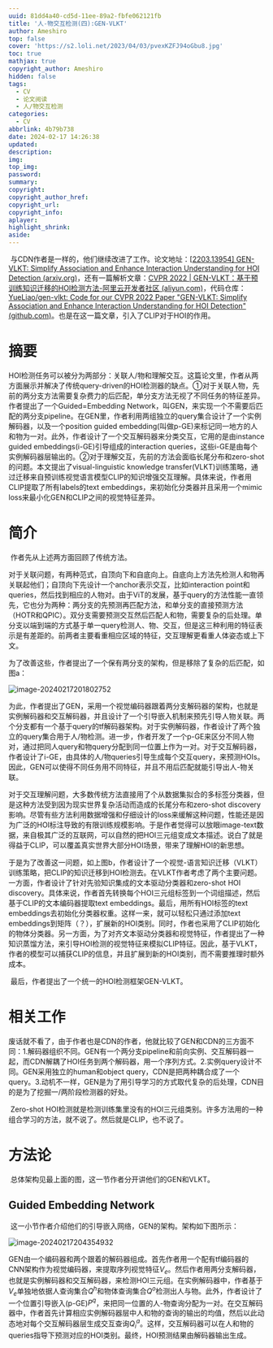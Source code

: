 ```yaml
---
uuid: 81dd4a40-cd5d-11ee-89a2-fbfe062121fb
title: '人-物交互检测(四):GEN-VLKT'
author: Ameshiro
top: false
cover: 'https://s2.loli.net/2023/04/03/pvexKZFJ94oGbu8.jpg'
toc: true
mathjax: true
copyright_author: Ameshiro
hidden: false
tags:
  - CV
  - 论文阅读
  - 人/物交互检测
categories:
  - CV
abbrlink: 4b79b738
date: 2024-02-17 14:26:38
updated:
description:
img:
top_img:
password:
summary:
copyright:
copyright_author_href:
copyright_url:
copyright_info:
aplayer:
highlight_shrink:
aside:
---
```


​		与CDN作者是一样的，他们继续改进了工作。论文地址：[[2203.13954\] GEN-VLKT: Simplify Association and Enhance Interaction Understanding for HOI Detection (arxiv.org)](https://arxiv.org/abs/2203.13954)，还有一篇解析文章：[CVPR 2022 | GEN-VLKT：基于预训练知识迁移的HOI检测方法-阿里云开发者社区 (aliyun.com)](https://developer.aliyun.com/article/938009#:~:text=本文从人-物关联,零样本发现能力。)，代码仓库：[YueLiao/gen-vlkt: Code for our CVPR 2022 Paper "GEN-VLKT: Simplify Association and Enhance Interaction Understanding for HOI Detection" (github.com)](https://github.com/YueLiao/gen-vlkt)。也是在这一篇文章，引入了CLIP对于HOI的作用。

# 摘要

​		HOI检测任务可以被分为两部分：关联人/物和理解交互。这篇论文里，作者从两方面展示并解决了传统query-driven的HOI检测器的缺点。①对于关联人物，先前的两分支方法需要复杂费力的后匹配，单分支方法无视了不同任务的特征差异。作者提出了一个Guided=Embedding Network，叫GEN，来实现一个不需要后匹配的两分支pipeline。在GEN里，作者利用两组独立的query集合设计了一个实例解码器，以及一个position guided embedding(叫做p-GE)来标记同一地方的人和物为一对。此外，作者设计了一个交互解码器来分类交互，它用的是由instance guided embeddings(i-GE)引导组成的interaction queries，这些i-GE是由每个实例解码器层输出的。②对于理解交互，先前的方法会面临长尾分布和zero-shot的问题。本文提出了visual-linguistic knowledge transfer(VLKT)训练策略，通过迁移来自预训练视觉语言模型CLIP的知识增强交互理解。具体来说，作者用CLIP提取了所有labels的text embeddings，来初始化分类器并且采用一个mimic loss来最小化GEN和CLIP之间的视觉特征差异。

# 简介

​		作者先从上述两方面回顾了传统方法。

​		对于关联问题，有两种范式，自顶向下和自底向上。自底向上方法先检测人和物再关联起他们；自顶向下先设计一个anchor表示交互，比如interaction point和queries，然后找到相应的人物对。由于ViT的发展，基于query的方法性能一直领先，它也分为两种：两分支的先预测再匹配方法，和单分支的直接预测方法（HOTR和QPIC）。双分支需要预测交互然后匹配人和物，需要复杂的后处理。单分支以端到端的方式基于单一query检测人、物、交互，但是这三种利用的特征表示是有差距的。前两者主要看重相应区域的特征，交互理解更看重人体姿态或上下文。

​		为了改善这些，作者提出了一个保有两分支的架构，但是移除了复杂的后匹配，如图a：

![image-20240217201802752](https://s2.loli.net/2024/02/17/2qjpYnSVtQPJEZl.png)

​		为此，作者提出了GEN，采用一个视觉编码器跟着两分支解码器的架构，也就是实例解码器和交互解码器，并且设计了一个引导嵌入机制来预先引导人物关联。两个分支都有一个基于query的tf解码器架构。对于实例解码器，作者设计了两个独立的query集合用于人/物检测。进一步，作者开发了一个p-GE来区分不同人物对，通过把同人query和物query分配到同一位置上作为一对。对于交互解码器，作者设计了i-GE，由具体的人/物queries引导生成每个交互query，来预测HOIs。因此，GEN可以使得不同任务用不同特征，并且不用后匹配就能引导出人-物关联。

​		对于交互理解问题，大多数传统方法直接用了个从数据集拟合的多标签分类器，但是这种方法受到因为现实世界复杂活动而造成的长尾分布和zero-shot discovery影响。尽管有些方法利用数据增强和仔细设计的loss来缓解这种问题，性能还是因为广泛的HOI标注导致的有限训练规模影响。于是作者觉得可以放眼image-text数据，来自极其广泛的互联网，可以自然的把HOI三元组变成文本描述。说白了就是得益于CLIP，可以覆盖真实世界大部分HOI场景，带来了理解HOI的新思想。

​		于是为了改善这一问题，如上图b，作者设计了一个视觉-语言知识迁移（VLKT）训练策略，把CLIP的知识迁移到HOI检测去。在VLKT作者考虑了两个主要问题。一方面，作者设计了针对先验知识集成的文本驱动分类器和zero-shot HOI discovery。具体来说，作者首先转换每个HOI三元组标签到一个词组描述，然后基于CLIP的文本编码器提取text embeddings。最后，用所有HOI标签的text embeddings去初始化分类器权重。这样一来，就可以轻松只通过添加text embeddings到矩阵（？），扩展新的HOI类别。同时，作者也采用了CLIP初始化的物体分类器。另一方面，为了对齐文本驱动分类器和视觉特征，作者提出了一种知识蒸馏方法，来引导HOI检测的视觉特征来模拟CLIP特征。因此，基于VLKT，作者的模型可以捕获CLIP的信息，并且扩展到新的HOI类别，而不需要推理时额外成本。

​		最后，作者提出了一个统一的HOI检测框架GEN-VLKT。

# 相关工作

​		废话就不看了，由于作者也是CDN的作者，他就比较了GEN和CDN的三方面不同：1.解码器组织不同。GEN有一个两分支pipeline和前向实例、交互解码器一起，而CDN解耦了HOI任务到两个解码器，用一个序列方式。2.实例query设计不同。GEN采用独立的human和object query，CDN是把两种耦合成了一个query。3.动机不一样，GEN是为了用引导学习的方式取代复杂的后处理，CDN目的是为了挖掘一/两阶段检测器的好处。

​		Zero-shot HOI检测就是检测训练集里没有的HOI三元组类别。许多方法用的一种组合学习的方法，就不说了。然后就是CLIP，也不说了。

# 方法论

​		总体架构见最上面的图，这一节作者分开讲他们的GEN和VLKT。

## Guided Embedding Network

​		这一小节作者介绍他们的引导嵌入网络，GEN的架构。架构如下图所示：

![image-20240217204354932](https://s2.loli.net/2024/02/17/4gvtif7mycHdxWI.png)

​		GEN由一个编码器和两个跟着的解码器组成。首先作者用一个配有tf编码器的CNN架构作为视觉编码器，来提取序列视觉特征$V_e$。然后作者用两分支解码器，也就是实例解码器和交互解码器，来检测HOI三元组。在实例解码器中，作者基于$V_e$单独地依据人查询集合$Q^h$和物体查询集合$Q^o$检测出人与物。此外，作者设计了一个位置引导嵌入(p-GE)$P^q$，来把同一位置的人-物查询分配为一对。在交互解码器中，作者首先计算相应实例解码器层中人和物的查询的输出的均值，然后以此动态地对每个交互解码器层生成交互查询$Q^a_i$。这样，交互解码器可以在人和物的queries指导下预测对应的HOI类别。最终，HOI预测结果由解码器输出生成。
